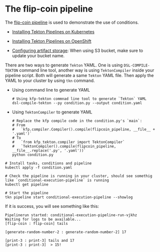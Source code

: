 # The flip-coin pipeline

The [flip-coin pipeline](https://github.com/kubeflow/pipelines/blob/master/samples/core/condition/condition.py)
is used to demonstrate the use of conditions.

* [Installing Tekton Pipelines on Kubernetes](https://github.com/tektoncd/pipeline/blob/master/docs/install.md#installing-tekton-pipelines-on-kubernetes) 

* [Installing Tekton Pipelines on OpenShift](https://github.com/tektoncd/pipeline/blob/master/docs/install.md#installing-tekton-pipelines-on-openshift)

* [Configuring artifact storage](https://github.com/tektoncd/pipeline/blob/master/docs/install.md#configuring-artifact-storage): When using S3 bucket, make sure to update your bucket name.

There are two ways to generate `Tekton` YAML. One is using `DSL-COMPILE-TEKTON` command line tool, another way is using `TektonCompiler` inside your pipeline script. Both will generate a same `Tekton` YAML file. Then apply the YAML to your cluster by using `tkn` command.

* Using command line to generate YAML

    ```
    # Using kfp-tekton commnad line tool to generate `Tekton` YAML
    dsl-compile-tekton --py condition.py --output condition.yaml
    ```

* Using `TektonCompiler` to generate YAML
    ```
    # Replace the kfp compile code in the condition.py's `main`: 
    # From
    #   `kfp.compiler.Compiler().compile(flipcoin_pipeline, __file__ + '.yaml')`
    # To
    #   `from kfp_tekton.compiler import TektonCompiler`
    #   `TektonCompiler().compile(flipcoin_pipeline, __file__.replace('.py', '.yaml'))`
    python condition.py
    ```

```
# Install tasks, conditions and pipeline
kubectl apply -f condition.yaml

# Check the pipeline is running in your cluster, should see somethig like `conditional-execution-pipeline` is running
kubectl get pipeline

# Start the pipeline
tkn pipeline start conditional-execution-pipeline --showlog
```

If it is success, you will see something like this:
```
Pipelinerun started: conditional-execution-pipeline-run-vjkhz
Waiting for logs to be available...
[flip-coin : flip-coin] tails

[generate-random-number-2 : generate-random-number-2] 17

[print-3 : print-3] tails and 17
[print-3 : print-3]  > 15!
```


